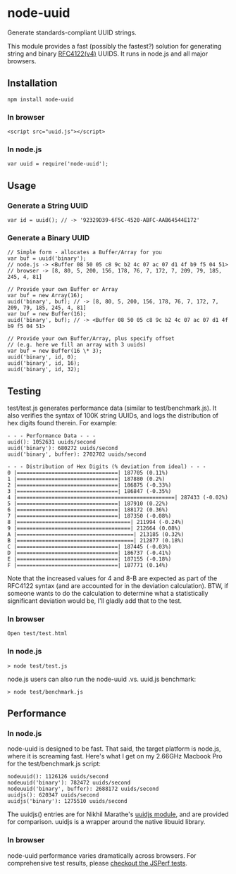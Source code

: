# node-uuid

Generate standards-compliant UUID strings.

This module provides a fast (possibly the fastest?) solution for generating string and binary [RFC4122(v4)](http://www.ietf.org/rfc/rfc4122.txt) UUIDS.  It runs in node.js and all major browsers.

## Installation

    npm install node-uuid

### In browser

    <script src="uuid.js"></script>

### In node.js

    var uuid = require('node-uuid');

## Usage

### Generate a String UUID

    var id = uuid(); // -> '92329D39-6F5C-4520-ABFC-AAB64544E172'

### Generate a Binary UUID

    // Simple form - allocates a Buffer/Array for you
    var buf = uuid('binary');
    // node.js -> <Buffer 08 50 05 c8 9c b2 4c 07 ac 07 d1 4f b9 f5 04 51>
    // browser -> [8, 80, 5, 200, 156, 178, 76, 7, 172, 7, 209, 79, 185, 245, 4, 81]

    // Provide your own Buffer or Array
    var buf = new Array(16);
    uuid('binary', buf); // -> [8, 80, 5, 200, 156, 178, 76, 7, 172, 7, 209, 79, 185, 245, 4, 81]
    var buf = new Buffer(16);
    uuid('binary', buf); // -> <Buffer 08 50 05 c8 9c b2 4c 07 ac 07 d1 4f b9 f5 04 51>

    // Provide your own Buffer/Array, plus specify offset
    // (e.g. here we fill an array with 3 uuids)
    var buf = new Buffer(16 \* 3);
    uuid('binary', id, 0);
    uuid('binary', id, 16);
    uuid('binary', id, 32);

## Testing

test/test.js generates performance data (similar to test/benchmark.js). It also verifies the syntax of 100K string UUIDs, and logs the distribution of hex digits found therein.  For example:

    - - - Performance Data - - -
    uuid(): 1052631 uuids/second
    uuid('binary'): 680272 uuids/second
    uuid('binary', buffer): 2702702 uuids/second

    - - - Distribution of Hex Digits (% deviation from ideal) - - -
    0 |================================| 187705 (0.11%)
    1 |================================| 187880 (0.2%)
    2 |================================| 186875 (-0.33%)
    3 |================================| 186847 (-0.35%)
    4 |==================================================| 287433 (-0.02%)
    5 |================================| 187910 (0.22%)
    6 |================================| 188172 (0.36%)
    7 |================================| 187350 (-0.08%)
    8 |====================================| 211994 (-0.24%)
    9 |====================================| 212664 (0.08%)
    A |=====================================| 213185 (0.32%)
    B |=====================================| 212877 (0.18%)
    C |================================| 187445 (-0.03%)
    D |================================| 186737 (-0.41%)
    E |================================| 187155 (-0.18%)
    F |================================| 187771 (0.14%)

Note that the increased values for 4 and 8-B are expected as part of the RFC4122 syntax (and are accounted for in the deviation calculation). BTW, if someone wants to do the calculation to determine what a statistically significant deviation would be, I'll gladly add that to the test.

### In browser

    Open test/test.html

### In node.js

    > node test/test.js

node.js users can also run the node-uuid .vs. uuid.js benchmark:

    > node test/benchmark.js

## Performance

### In node.js

node-uuid is designed to be fast.  That said, the target platform is node.js, where it is screaming fast.  Here's what I get on my 2.66GHz Macbook Pro for the test/benchmark.js script:

    nodeuuid(): 1126126 uuids/second
    nodeuuid('binary'): 782472 uuids/second
    nodeuuid('binary', buffer): 2688172 uuids/second
    uuidjs(): 620347 uuids/second
    uuidjs('binary'): 1275510 uuids/second

The uuidjs() entries are for Nikhil Marathe's [uuidjs module](https://bitbucket.org/nikhilm/uuidjs), and are provided for comparison.  uuidjs is a wrapper around the native libuuid library.

### In browser

node-uuid performance varies dramatically across browsers.  For comprehensive test results, please [checkout the JSPerf tests](http://jsperf.com/node-uuid-performance).
